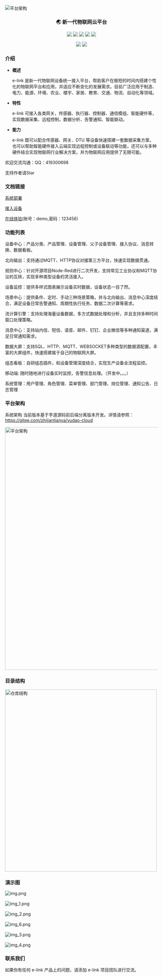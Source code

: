 <img alt="平台架构" src="/doc/image/elink.png" />



<h3 align="center">🌏  新一代物联网云平台</h3>
<p align="center"><img  src="https://img.shields.io/badge/JDK-8+-important.svg">  <img  src="https://img.shields.io/badge/EMQX-5.7.1-important.svg"> <img  src="https://img.shields.io/badge/SpringBoot-2.7.18-blue.svg"> <img  src="https://img.shields.io/badge/RabbitMQ-3.6.16-yellow.svg">  <img  src="https://img.shields.io/badge/Ekuiper-1.14.1-red.svg"> 
</p>
<p align="center"><img  src="https://img.shields.io/badge/License-Apache2.0-lightgrey.svg"> 
<img  src="https://img.shields.io/badge/Copyright-万物易联/v2.0-60569f.svg">
</p>



### 介绍
* **概述**

    e-link 是新一代物联网设备统一接入平台，帮助客户在极短的时间内搭建个性化的物联网平台和应用，并适应不断变化的发展需求。目前广泛应用于制造、电力、能源、环境、农业、楼宇、家居、教育、交通、物流、自动化等领域。
* **特性**

    e-link 可接入各类网关，传感器、执行器、控制器、通信模组、智能硬件等，实现数据采集、远程控制，数据分析、告警通知、智能联动。
* **能力**

    e-link 既可以配合传感器、网关、DTU 等设备快速搭建一套数据采集方案，也可以帮助智能硬件接入云端实现远程控制或设备联动等功能，还可以与多种硬件结合实现物联网行业解决方案，并为物联网应用提供了无限可能。


欢迎交流沟通：QQ：419300698

支持作者请Star

### 文档链接
[系统部署](https://jp0gmbtpep.feishu.cn/docx/QovLdAtxooVFbmxbs7bc6jcJnnc?from=from_copylink)

[接入设备](https://jp0gmbtpep.feishu.cn/docx/Tzgbd3U5EocPyPx3RZzcDwrKnOh?from=from_copylink)

[在线体验](http://http://111.21.251.50:81/login)(账号：demo,密码：123456)


### 功能列表

设备中心：产品分类、产品管理、设备管理、父子设备管理、接入协议、消息转换、数据看板。

北向输出：支持通过MQTT、HTTP协议对接第三方平台，快速实现数据贯通。

规则中心：针对开源项目Node-Red进行二次开发，支持常见工业协议和MQTT协议的互转，实现多种类型设备的灵活接入。

设备监控：提供多样式图表展示设备实时数据，设备状态一目了然。

场景中心：提供条件、定时、手动三种场景策略，并与北向输出、消息中心深度结合，满足设备日常告警通知、周期性执行任务、数据二次计算等需求。

流计算引擎：支持处理海量设备数据，多方式数据处理和分析，并且支持多种时间窗口处理策略。

消息中心：支持站内信、短信、语音、邮件、钉钉、企业微信等多种通知渠道，满足日常通知需求。

数据大屏：支持SQL、HTTP、MQTT、WEBSOCKET多种类型的数据源配置，丰富的大屏组件，快速搭建属于自己的物联网大屏。

组态看板：自研组态插件，和设备管理深度结合，实现生产设备全流程监控。

移动端: 随时随地进行设备实时监控，告警信息处理。（开发中。。。）

系统管理：用户管理、角色管理、菜单管理、部门管理、岗位管理、通知公告、日志管理



### 平台架构
系统架构
当前版本基于芋道源码前后端分离版本开发。详情请参照：https://gitee.com/zhijiantianya/yudao-cloud

<img alt="平台架构" height="800" src="/doc/image/jiagou.png" width="800"/></br>

### 目录结构

<img alt="仓库结构" height="600" src="/doc/image/jiegou.png" width="500"/></br>

### 演示图
![img.png](doc/image/img_0.png)
</br>
</br>
![img_1.png](doc/image/img_1.png)
</br>
</br>
![img_2.png](doc/image/img_2.png)
</br>
</br>
![img_6.png](doc/image/img_6.png)
</br>
</br>
![img_3.png](doc/image/img_3.png)
</br>
</br>
![img_4.png](doc/image/img_4.png)

### 联系我们
如果你有任何 e-link 产品上的问题，请添加 e-link 项目团队进行交流。